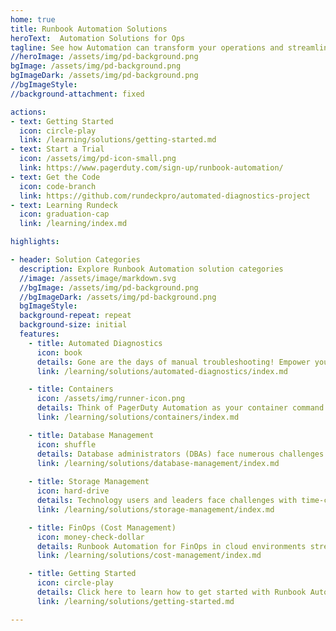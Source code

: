 ```yaml
---
home: true
title: Runbook Automation Solutions
heroText:  Automation Solutions for Ops
tagline: See how Automation can transform your operations and streamline processes.
//heroImage: /assets/img/pd-background.png
bgImage: /assets/img/pd-background.png
bgImageDark: /assets/img/pd-background.png
//bgImageStyle:
//background-attachment: fixed

actions:
- text: Getting Started
  icon: circle-play
  link: /learning/solutions/getting-started.md
- text: Start a Trial
  icon: /assets/img/pd-icon-small.png
  link: https://www.pagerduty.com/sign-up/runbook-automation/
- text: Get the Code
  icon: code-branch
  link: https://github.com/rundeckpro/automated-diagnostics-project
- text: Learning Rundeck
  icon: graduation-cap
  link: /learning/index.md

highlights:

- header: Solution Categories
  description: Explore Runbook Automation solution categories
  //image: /assets/image/markdown.svg
  //bgImage: /assets/img/pd-background.png
  //bgImageDark: /assets/img/pd-background.png
  bgImageStyle:
  background-repeat: repeat
  background-size: initial
  features:
    - title: Automated Diagnostics
      icon: book 
      details: Gone are the days of manual troubleshooting! Empower your teams to orchestrate your infrastructure environments effortlessly, ensuring seamless integration between your infrastructure and business-critical applications. When things go sideways, use these solutions to diagnose and resolve problems before they escalate.
      link: /learning/solutions/automated-diagnostics/index.md

    - title: Containers
      icon: /assets/img/runner-icon.png
      details: Think of PagerDuty Automation as your container command center, where you can manage distributed environments at scale without the headache. Whether it’s handling container sprawl or automating response playbooks, you stay in control with real-time insights and automated resolutions—keeping everything running at peak performance.
      link: /learning/solutions/containers/index.md

    - title: Database Management
      icon: shuffle
      details: Database administrators (DBAs) face numerous challenges related to data security, maintaining high availability, and optimizing performance.  Check out how Automation can make these problems yesterday's stress.
      link: /learning/solutions/database-management/index.md
    
    - title: Storage Management
      icon: hard-drive
      details: Technology users and leaders face challenges with time-consuming and error-prone manual processes when managing storage across various systems.  Without automation managing storage across complex systems requires significant effort and risks operational inefficiencies, and service disruptions.
      link: /learning/solutions/storage-management/index.md

    - title: FinOps (Cost Management)
      icon: money-check-dollar
      details: Runbook Automation for FinOps in cloud environments streamlines complex workflows, reduces operational costs, minimizes errors, and enhances efficiency by automating resource optimization, cleanup processes, and policy enforcement across multiple platforms.
      link: /learning/solutions/cost-management/index.md

    - title: Getting Started
      icon: circle-play
      details: Click here to learn how to get started with Runbook Automation prebuilt solutions.
      link: /learning/solutions/getting-started.md

---
```

